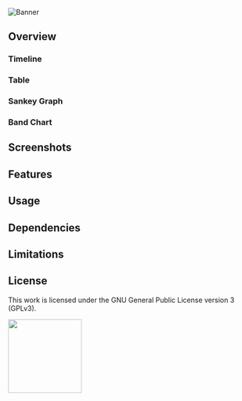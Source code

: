 ![Banner](https://s-christy.com/status-banner-service/sankey-weighted-tree/banner-slim.svg)

## Overview

### Timeline

### Table

### Sankey Graph

### Band Chart

## Screenshots

## Features

## Usage

## Dependencies

## Limitations

## License

This work is licensed under the GNU General Public License version 3 (GPLv3).

[<img src="https://s-christy.com/status-banner-service/GPLv3_Logo.svg" width="150" />](https://www.gnu.org/licenses/gpl-3.0.en.html)
